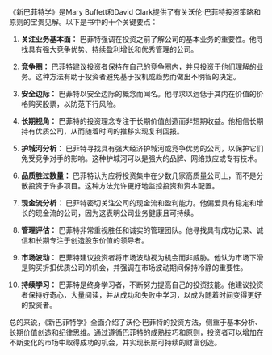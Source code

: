 《新巴菲特学》是Mary Buffett和David Clark提供了有关沃伦·巴菲特投资策略和原则的宝贵见解。以下是书中的十个关键要点：

1. **关注业务基本面：** 巴菲特强调在投资之前了解公司的基本业务的重要性。他寻找具有强大竞争优势、持续盈利增长和优秀管理的公司。

2. **竞争圈：** 巴菲特建议投资者保持在自己的竞争圈内，并只投资于他们理解的业务。这种方法有助于投资者避免基于投机或趋势而做出不明智的决定。

3. **安全边际：** 巴菲特以安全边际的概念而闻名。他寻求以远低于其内在价值的价格购买股票，以防范下行风险。

4. **长期视角：** 巴菲特的投资理念专注于长期价值创造而非短期收益。他相信长期持有优质公司，从而随着时间的推移实现复利回报。

5. **护城河分析：** 巴菲特寻找具有强大经济护城河或竞争优势的公司，以保护它们免受竞争对手的影响。这种护城河可以是强大的品牌、网络效应或专有技术。

6. **品质胜过数量：** 巴菲特认为应将投资集中在少数几家高质量公司上，而不是分散投资于许多项目。这种方法允许更好地监控投资和资本配置。

7. **现金流分析：** 巴菲特密切关注公司的现金流和盈利能力。他偏爱具有稳定和增长的现金流的公司，因为这表明公司业务健康且可持续。

8. **管理评估：** 巴菲特非常重视胜任和诚实的管理团队。他寻找具有成功记录、诚信和长期专注于创造股东价值的领导者。

9. **市场波动：** 巴菲特建议投资者将市场波动视为机会而非威胁。他认为市场下滑是购买折扣优质公司的机会，并强调在市场波动期间保持冷静的重要性。

10. **持续学习：** 巴菲特是终身学习者，不断努力提高自己的投资技能。他建议投资者保持好奇心，大量阅读，并从成功和失败中学习，以成为随着时间变得更好的投资者。

总的来说，《新巴菲特学》全面介绍了沃伦·巴菲特的投资方法，侧重于基本分析、长期价值创造和纪律思维。通过遵循巴菲特的成熟技巧和原则，投资者可以增加在不断变化的市场中取得成功的机会，并实现长期可持续的财富创造。
